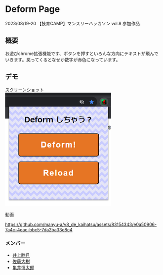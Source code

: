 # Deform Page
2023/08/19-20 【技育CAMP】マンスリーハッカソン vol.8 参加作品  

## 概要
お遊びchrome拡張機能です、ボタンを押すといろんな方向にテキストが飛んでいきます。戻ってくるとなぜか数字が赤色になっています。

## デモ
スクリーンショット  
![popupのスクリーンショット](./resources/popup.png)

動画  


https://github.com/manyu-a/v8_de_kaihatsu/assets/83154343/e0a50906-7a4c-4eac-bbc5-7da2ba33e8c4


### メンバー
- [井上睦月](https://github.com/manyu-a)
- [佐藤大樹](https://github.com/sdaiki1029)
- [亀井慎太郎](https://github.com/kamei-34)
